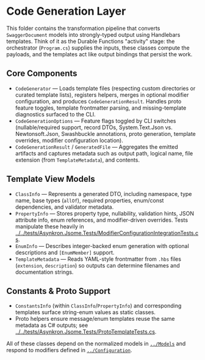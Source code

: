 # Code Generation Layer

This folder contains the transformation pipeline that converts `SwaggerDocument` models into strongly-typed output using
Handlebars templates. Think of it as the Durable Functions "activity" stage: the orchestrator (`Program.cs`) supplies the inputs,
these classes compute the payloads, and the templates act like output bindings that persist the work.

## Core Components
- `CodeGenerator` — Loads template files (respecting custom directories or curated template lists), registers helpers, merges in
  optional modifier configuration, and produces `CodeGenerationResult`. Handles proto feature toggles, template frontmatter
  parsing, and missing-template diagnostics surfaced to the CLI.
- `CodeGenerationOptions` — Feature flags toggled by CLI switches (nullable/required support, record DTOs, System.Text.Json vs.
  Newtonsoft.Json, Swashbuckle annotations, proto generation, template overrides, modifier configuration location).
- `CodeGenerationResult` / `GeneratedFile` — Aggregates the emitted artifacts and captures metadata such as output path, logical
  name, file extension (from `TemplateMetadata`), and contents.

## Template View Models
- `ClassInfo` — Represents a generated DTO, including namespace, type name, base types (`allOf`), required properties, enum/const
  dependencies, and validator metadata.
- `PropertyInfo` — Stores property type, nullability, validation hints, JSON attribute info, enum references, and modifier-driven
  overrides. Tests manipulate these heavily in
  [../../tests/Asynkron.Jsome.Tests/ModifierConfigurationIntegrationTests.cs](../../tests/Asynkron.Jsome.Tests/context.md#configuration--modifier-tests).
- `EnumInfo` — Describes integer-backed enum generation with optional descriptions and `[EnumMember]` support.
- `TemplateMetadata` — Reads YAML-style frontmatter from `.hbs` files (`extension`, `description`) so outputs can determine
  filenames and documentation strings.

## Constants & Proto Support
- `ConstantsInfo` (within `ClassInfo`/`PropertyInfo`) and corresponding templates surface string-enum values as static classes.
- Proto helpers ensure message/enum templates reuse the same metadata as C# outputs; see
  [../../tests/Asynkron.Jsome.Tests/ProtoTemplateTests.cs](../../tests/Asynkron.Jsome.Tests/context.md#template-extensibility--serialization).

All of these classes depend on the normalized models in [`../Models`](../Models/context.md) and respond to modifiers defined in
[`../Configuration`](../Configuration/context.md).
